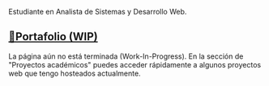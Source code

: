 Estudiante en Analista de Sistemas y Desarrollo Web.

## [🔗Portafolio (WIP)](enzogsierra.github.io/)
La página aún no está terminada (Work-In-Progress). En la sección de "Proyectos académicos" puedes acceder rápidamente a algunos proyectos web que tengo hosteados actualmente.

<!---
enzogsierra/enzogsierra is a ✨ special ✨ repository because its `README.md` (this file) appears on your GitHub profile.
You can click the Preview link to take a look at your changes.
--->
